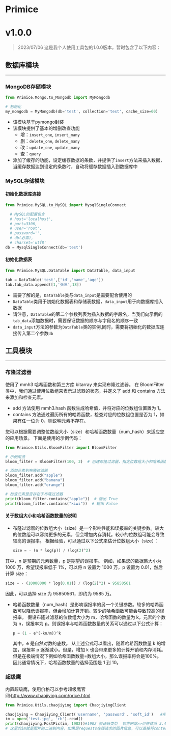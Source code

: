 # Primice


# v1.0.0
>2023/07/06
这是我个人使用工具包的1.0.0版本，暂时包含了以下内容：
## 数据库模块
<hr>

### MongoDB存储模块
```python
from Primice.Mongo.to_Mongodb import MyMongodb

# 初始化
my_mongodb = MyMongodb(db='test', collection='test', cache_size=60)
```
* 该模块基于pymongo封装
* 该模块提供了基本的增删改查功能
  * 增：`insert_one`, `insert_many`
  * 删：`delete_one`, `delete_many`
  * 改：`update_one`, `update_many`
  * 查：`query`
* 添加了缓存的功能，设定缓存数据的条数，并提供了`insert`方法来插入数据，当缓存数据达到设定的条数时，自动将缓存数据插入到数据库中

### MySQL存储模块

#### 初始化数据库连接
```python
from Primice.MySQL.to_MySQL import MysqlSingleConnect

  # MySQL的配置包含
  # host='localhost', 
  # port=3306, 
  # user='root', 
  # password='', 
  # db(必需), 
  # charset='utf8'
db = MysqlSingleConnect(db='test')
```
#### 初始化数据表

```python
from Primice.MySQL.DataTable import DataTable, data_input

tab = DataTable('test',['id','name','age'])
tab.tab_data.append([1,'张三',18])
```
* 需要了解的是，`DataTable`类与`data_input`是需要配合使用的
* `DataTable`类用于初始化数据表和存储表数据，`data_input`用于向数据库插入数据
* 请注意，`DataTable`的第二个参数列表为插入数据的字段名，当我们向示例的`tab_data`添加数据时，需要保证数据的顺序与字段名的顺序一致
* `data_input`方法的参数为`DataTable`类的实例,同时，需要将初始化的数据库连接传入第二个参数`db`


## 工具模块
<hr>

### 布隆过滤器
使用了 mmh3 哈希函数和第三方库 bitarray 来实现布隆过滤器。
在 BloomFilter 类中，我们通过使用位数组来表示过滤器的状态，并定义了 add 和 contains 方法来添加和检查元素。
* add 方法使用 mmh3.hash 函数生成哈希值，并将对应的位数组位置置为 1。
* contains 方法通过遍历所有的哈希函数，检查对应的位数组位置是否为 1，如果有任一位为 0，则说明元素不存在。

您可以根据需要调整位数组大小（size）和哈希函数数量（num_hash）来适应您的应用场景。
下面是使用的示例代码：
```python
from Primice.Utils.BloomFilter import BloomFilter

# 示例用法
bloom_filter = BloomFilter(100, 3)  # 创建布隆过滤器，指定位数组大小和哈希函数数量

# 添加元素到布隆过滤器
bloom_filter.add("apple")
bloom_filter.add("banana")
bloom_filter.add("orange")

# 检查元素是否存在于布隆过滤器
print(bloom_filter.contains("apple"))  # 输出 True
print(bloom_filter.contains("kiwi"))  # 输出 False
```
#### 关于数组大小和哈希函数数量的说明
* 布隆过滤器的位数组大小（size）是一个影响性能和误报率的关键参数。较大的位数组可以容纳更多的元素，但会增加内存消耗。较小的位数组可能会导致较高的误报率。
根据经验，可以通过以下公式来估计位数组大小（size）：
  ```python
  size = - (n * log(p)) / (log(2)^2)
  ```
其中，n 是预期的元素数量，p 是期望的误报率。
例如，如果您的数据集大小为 1000 万，希望误报率低于 1%，可以将 n 设置为 1000 万，p 设置为 0.01，然后计算 size：
  ```python
  size = - (10000000 * log(0.01)) / (log(2)^2) ≈ 95850561
  ```
因此，可以选择 size 为 95850561，即约为 9585 万。

* 哈希函数数量（num_hash）是影响误报率的另一个关键参数。较多的哈希函数可以降低误报率，但会增加计算开销。较少的哈希函数可能会导致较高的误报率。
  假设布隆过滤器的位数组大小为 m，哈希函数的数量为 k，元素的个数为 n，误报率为 p。则误报率与哈希函数数量的关系可以通过以下公式计算：
  ```python
  p = (1 - e^(-kn/m))^k
  ```
  其中，e 是自然对数的底数。
  从上述公式可以看出，随着哈希函数数量 k 的增加，误报率 p 逐渐减小。但是，增加 k 也会带来更多的计算开销和内存消耗。
  但是在极端情况下例如哈希函数数量=数组大小，那么误报率将会是100%。因此通常情况下，哈希函数数量的选择范围是 1 到 10。

### 超级鹰
内置超级鹰，使用价格可以参考超级鹰官网:http://www.chaojiying.com/price.html
```python
from Primice.Utils.chaojiying import ChaojiyingClient

chaojiying = Chaojiying_Client('username', 'password', 'soft_id')	#用户中心>>软件ID 生成一个替换 96001
im = open('test.jpg', 'rb').read()													#本地图片文件路径 来替换 a.jpg 有时WIN系统须要//
print(chaojiying.PostPic(im, 1902))#1902 验证码类型  官方网站>>价格体系 3.4+版 print 后要加()
# 这里的im就是图片的二进制内容，如果是requests在线请求的图片信息，可以直接将content传入
```